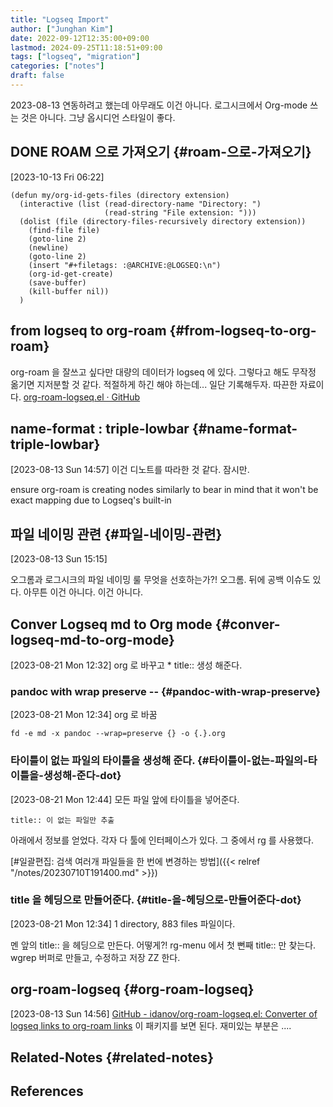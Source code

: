 ```yaml
---
title: "Logseq Import"
author: ["Junghan Kim"]
date: 2022-09-12T12:35:00+09:00
lastmod: 2024-09-25T11:18:51+09:00
tags: ["logseq", "migration"]
categories: ["notes"]
draft: false
---
```


2023-08-13 연동하려고 했는데 아무래도 이건 아니다. 로그시크에서 Org-mode 쓰는 것은 아니다. 그냥 옵시디언 스타일이 좋다.


## <span class="org-todo done DONE">DONE</span> ROAM 으로 가져오기 {#roam-으로-가져오기}

<span class="timestamp-wrapper"><span class="timestamp">[2023-10-13 Fri 06:22]</span></span>

```elisp
(defun my/org-id-gets-files (directory extension)
  (interactive (list (read-directory-name "Directory: ")
                     (read-string "File extension: ")))
  (dolist (file (directory-files-recursively directory extension))
    (find-file file)
    (goto-line 2)
    (newline)
    (goto-line 2)
    (insert "#+filetags: :@ARCHIVE:@LOGSEQ:\n")
    (org-id-get-create)
    (save-buffer)
    (kill-buffer nil))
  )
```


## from logseq to org-roam {#from-logseq-to-org-roam}

org-roam 을 잘쓰고 싶다만 대량의 데이터가 logseq 에 있다. 그렇다고 해도 무작정 옮기면 지저분할 것 같다. 적절하게 하긴 해야 하는데... 일단 기록해두자. 따끈한 자료이다. [org-roam-logseq.el · GitHub](https://gist.github.com/junghan0611/15c75f3ef55633d89d321b146424476f)


## name-format : triple-lowbar {#name-format-triple-lowbar}

<span class="timestamp-wrapper"><span class="timestamp">[2023-08-13 Sun 14:57]</span></span> 이건 디노트를 따라한 것 같다. 잠시만.

ensure org-roam is creating nodes similarly to bear in mind that it won't be exact mapping due to Logseq's built-in


## 파일 네이밍 관련 {#파일-네이밍-관련}

<span class="timestamp-wrapper"><span class="timestamp">[2023-08-13 Sun 15:15]</span></span>

오그롬과 로그시크의 파일 네이밍 룰 무엇을 선호하는가?! 오그롬. 뒤에 공백 이슈도 있다. 아무튼 이건 아니다. 이건 아니다.


## Conver Logseq md to Org mode {#conver-logseq-md-to-org-mode}

<span class="timestamp-wrapper"><span class="timestamp">[2023-08-21 Mon 12:32]</span></span> org 로 바꾸고 \* title:: 생성 해준다.


### pandoc with wrap preserve -- {#pandoc-with-wrap-preserve}

<span class="timestamp-wrapper"><span class="timestamp">[2023-08-21 Mon 12:34]</span></span> org 로 바꿈

```text
fd -e md -x pandoc --wrap=preserve {} -o {.}.org
```


### 타이틀이 없는 파일의 타이틀을 생성해 준다. {#타이틀이-없는-파일의-타이틀을-생성해-준다-dot}

<span class="timestamp-wrapper"><span class="timestamp">[2023-08-21 Mon 12:44]</span></span> 모든 파일 앞에 타이틀을 넣어준다.

```text
title:: 이 없는 파일만 추출
```

아래에서 정보를 얻었다. 각자 다 툴에 인터페이스가 있다. 그 중에서 rg 를 사용했다.

[#일괄편집: 검색 여러개 파일들을 한 번에 변경하는 방법]({{< relref "/notes/20230710T191400.md" >}})


### title 을 헤딩으로 만들어준다. {#title-을-헤딩으로-만들어준다-dot}

<span class="timestamp-wrapper"><span class="timestamp">[2023-08-21 Mon 12:34]</span></span> 1 directory, 883 files 파일이다.

멘 앞의 title:: 을 헤딩으로 만든다. 어떻게?! rg-menu 에서 첫 뻔째 title:: 만 찾는다. wgrep 버퍼로 만들고, 수정하고 저장 ZZ 한다.


## org-roam-logseq {#org-roam-logseq}

<span class="timestamp-wrapper"><span class="timestamp">[2023-08-13 Sun 14:56]</span></span> [GitHub - idanov/org-roam-logseq.el: Converter of logseq links to org-roam links](https://github.com/idanov/org-roam-logseq.el) 이 패키지를 보면 된다. 재미있는 부분은 ....


## Related-Notes {#related-notes}

## References

<style>.csl-entry{text-indent: -1.5em; margin-left: 1.5em;}</style><div class="csl-bib-body">
</div>
